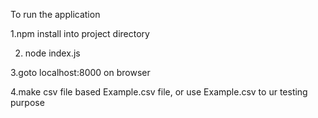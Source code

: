 To run the application

  1.npm install into project directory

  2. node index.js

  3.goto localhost:8000 on browser

  4.make csv file based Example.csv file, or use Example.csv to ur testing purpose
